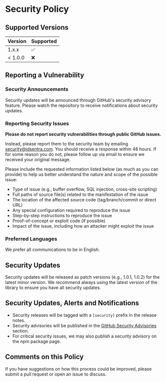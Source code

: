 # Security Policy

## Supported Versions

| Version | Supported          |
| ------- | ------------------ |
| 1.x.x   | :white_check_mark: |
| < 1.0.0 | :x:                |

## Reporting a Vulnerability

### Security Announcements

Security updates will be announced through GitHub's security advisory feature. Please watch the repository to receive notifications about security updates.

### Reporting Security Issues

**Please do not report security vulnerabilities through public GitHub issues.**

Instead, please report them to the security team by emailing [security@idsentra.com](mailto:security@idsentra.com). You should receive a response within 48 hours. If for some reason you do not, please follow up via email to ensure we received your original message.

Please include the requested information listed below (as much as you can provide) to help us better understand the nature and scope of the possible issue:

- Type of issue (e.g., buffer overflow, SQL injection, cross-site scripting)
- Full paths of source file(s) related to the manifestation of the issue
- The location of the affected source code (tag/branch/commit or direct URL)
- Any special configuration required to reproduce the issue
- Step-by-step instructions to reproduce the issue
- Proof-of-concept or exploit code (if possible)
- Impact of the issue, including how an attacker might exploit the issue

### Preferred Languages

We prefer all communications to be in English.

## Security Updates

Security updates will be released as patch versions (e.g., 1.0.1, 1.0.2) for the latest minor version. We recommend always using the latest version of the library to ensure you have all security updates.

## Security Updates, Alerts and Notifications

- Security releases will be tagged with a `[security]` prefix in the release notes.
- Security advisories will be published in the [GitHub Security Advisories](https://github.com/idsentra/idsentra/security/advisories) section.
- For critical security issues, we may also publish a security advisory on the npm package page.

## Comments on this Policy

If you have suggestions on how this process could be improved, please submit a pull request or open an issue to discuss.
